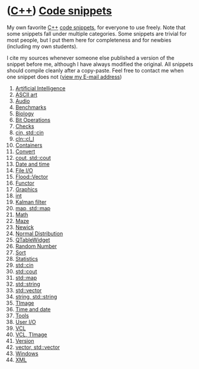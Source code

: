 # ([C++](Cpp.md)) [Code snippets](CppCodeSnippets.md)

My own favorite [C++](Cpp.md) [code snippets](CppCodeSnippets.md), for
everyone to use freely. Note that some snippets fall under multiple
categories. Some snippets are trivial for most people, but I put them
here for completeness and for newbies (including my own students).

I cite my sources whenever someone else published a version of the
snippet before me, although I have always modified the original. All
snippets should compile cleanly after a copy-paste. Feel free to contact
me when one snippet does not ([view my E-mail address](Email.png))

1.  [Artificial Intelligence](CppArtificialIntelligence.md)
2.  [ASCII art](CppAsciiArt.md)
3.  [Audio](CppAudio.md)
4.  [Benchmarks](CppBenchmark.md)
5.  [Biology](CppBiology.md)
6.  [Bit Operations](CppBitOperation.md)
7.  [Checks](CppCheck.md)
8.  [cin, std::cin](CppCin.md)
9.  [cln::cl\_I](CppCl_I.md)
10. [Containers](CppContainer.md)
11. [Convert](CppConvert.md)
12. [cout, std::cout](CppCout.md)
13. [Date and time](CppTime.md)
14. [File I/O](CppFileIo.md)
15. [Flood::Vector](CppFloodVector.md)
16. [Functor](CppFunctor.md)
17. [Graphics](CppGraphics.md)
18. [int](CppInt.md)
19. [Kalman filter](CppKalmanFilter.md)
20. [map, std::map](CppMap.md)
21. [Math](CppMath.md)
22. [Maze](CppMaze.md)
23. [Newick](CppNewick.md)
24. [Normal Distribution](CppNormalDistribution.md)
25. [QTableWidget](CppQTableWidget.md)
26. [Random Number](CppRandomNumber.md)
27. [Sort](CppSort.md)
28. [Statistics](CppStatistics.md)
29. [std::cin](CppCin.md)
30. [std::cout](CppCout.md)
31. [std::map](CppMap.md)
32. [std::string](CppString.md)
33. [std::vector](CppStdVector.md)
34. [string, std::string](CppString.md)
35. [TImage](CppTImage.md)
36. [Time and date](CppTime.md)
37. [Tools](Tools.md)
38. [User I/O](CppUserIo.md)
39. [VCL](CppVcl.md)
40. [VCL, TImage](CppTImage.md)
41. [Version](CppVersion.md)
42. [vector, std::vector](CppStdVector.md)
43. [Windows](CppWindows.md)
44. [XML](CppXml.md)
